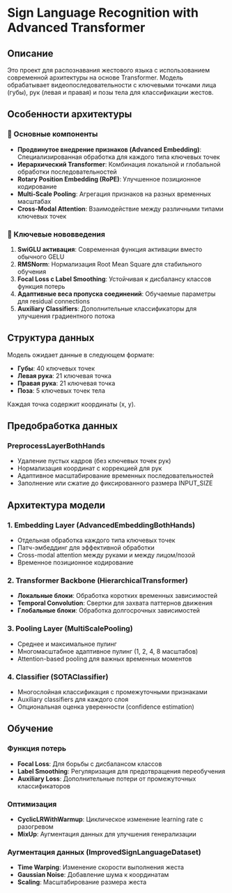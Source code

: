 # Sign Language Recognition with Advanced Transformer

## Описание

Это проект для распознавания жестового языка с использованием современной архитектуры на основе Transformer. Модель обрабатывает видеопоследовательности с ключевыми точками лица (губы), рук (левая и правая) и позы тела для классификации жестов.

## Особенности архитектуры

### 🔧 Основные компоненты

- **Продвинутое внедрение признаков (Advanced Embedding)**: Специализированная обработка для каждого типа ключевых точек
- **Иерархический Transformer**: Комбинация локальной и глобальной обработки последовательностей
- **Rotary Position Embedding (RoPE)**: Улучшенное позиционное кодирование
- **Multi-Scale Pooling**: Агрегация признаков на разных временных масштабах
- **Cross-Modal Attention**: Взаимодействие между различными типами ключевых точек

### 🧠 Ключевые нововведения

1. **SwiGLU активация**: Современная функция активации вместо обычного GELU
2. **RMSNorm**: Нормализация Root Mean Square для стабильного обучения
3. **Focal Loss с Label Smoothing**: Устойчивая к дисбалансу классов функция потерь
4. **Адаптивные веса пропуска соединений**: Обучаемые параметры для residual connections
5. **Auxiliary Classifiers**: Дополнительные классификаторы для улучшения градиентного потока

## Структура данных

Модель ожидает данные в следующем формате:
- **Губы**: 40 ключевых точек
- **Левая рука**: 21 ключевая точка  
- **Правая рука**: 21 ключевая точка
- **Поза**: 5 ключевых точек тела

Каждая точка содержит координаты (x, y).

## Предобработка данных

### PreprocessLayerBothHands
- Удаление пустых кадров (без ключевых точек рук)
- Нормализация координат с коррекцией для рук
- Адаптивное масштабирование временных последовательностей
- Заполнение или сжатие до фиксированного размера INPUT_SIZE


## Архитектура модели

### 1. Embedding Layer (AdvancedEmbeddingBothHands)
- Отдельная обработка каждого типа ключевых точек
- Патч-эмбеддинг для эффективной обработки
- Cross-modal attention между руками и между лицом/позой
- Временное позиционное кодирование

### 2. Transformer Backbone (HierarchicalTransformer)
- **Локальные блоки**: Обработка коротких временных зависимостей
- **Temporal Convolution**: Свертки для захвата паттернов движения
- **Глобальные блоки**: Обработка долгосрочных зависимостей

### 3. Pooling Layer (MultiScalePooling)
- Среднее и максимальное пулинг
- Многомасштабное адаптивное пулинг (1, 2, 4, 8 масштабов)
- Attention-based pooling для важных временных моментов

### 4. Classifier (SOTAClassifier)
- Многослойная классификация с промежуточными признаками
- Auxiliary classifiers для каждого слоя
- Опциональная оценка уверенности (confidence estimation)

## Обучение

### Функция потерь
- **Focal Loss**: Для борьбы с дисбалансом классов
- **Label Smoothing**: Регуляризация для предотвращения переобучения
- **Auxiliary Loss**: Дополнительные потери от промежуточных классификаторов

### Оптимизация
- **CyclicLRWithWarmup**: Циклическое изменение learning rate с разогревом
- **MixUp**: Аугментация данных для улучшения генерализации

### Аугментация данных (ImprovedSignLanguageDataset)
- **Time Warping**: Изменение скорости выполнения жеста
- **Gaussian Noise**: Добавление шума к координатам
- **Scaling**: Масштабирование размера жеста
